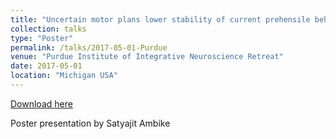 ```yaml
---
title: "Uncertain motor plans lower stability of current prehensile behaviour"
collection: talks
type: "Poster"
permalink: /talks/2017-05-01-Purdue
venue: "Purdue Institute of Integrative Neuroscience Retreat"
date: 2017-05-01
location: "Michigan USA"
---
```


[Download here](www.mtillman14.github.io/files/poster/2017-05-01-Purdue.pdf)

Poster presentation by Satyajit Ambike
